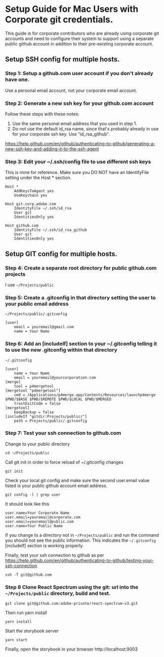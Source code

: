 
# Setup Guide for Mac Users with Corporate git credentials.

This guide is for corporate contributors who are already using corporate git accounts and need to configure their system to support using a separate public github account in addition to their pre-existing corporate account.


## Setup SSH config for multiple hosts.

### Step 1: Setup a github.com user account if you don't already have one.

Use a personal email account, not your corporate email account.

### Step 2: Generate a new ssh key for your github.com account

Follow these steps with these notes:

1. Use the same personal email address that you used in step 1.
2. Do not use the default id_rsa name, since that's probably already in use for your corporate ssh key. Use "id_rsa_github".

https://help.github.com/en/github/authenticating-to-github/generating-a-new-ssh-key-and-adding-it-to-the-ssh-agent

### Step 3: Edit your ~/.ssh/config file to use different ssh keys

This is mine for reference. Make sure you DO NOT have an IdentifyFile setting under the Host * section.

    Host *
        AddKeysToAgent yes
        UseKeychain yes

    Host git.corp.adobe.com
        IdentityFile ~/.ssh/id_rsa
        User git
        IdentitiesOnly yes

    Host github.com
        IdentityFile ~/.ssh/id_rsa_github
        User git
        IdentitiesOnly yes

## Setup GIT config for multiple hosts.

### Step 4: Create a separate root directory for public github.com projects

I use `~/Projects/public`

### Step 5: Create a .gitconfig in that directory setting the user to your public email address

`~/Projects/public/.gitconfig`

    [user]
        email = youremail@gmail.com
        name = Your Name

### Step 6: Add an [includeIf] section to your ~/.gitconfig telling it to use the new .gitconfig within that directory

`~/.gitconfig`

    [user]
        name = Your Name
        email = youremail@yourcorporation.com
    [merge]
        tool = p4mergetool
    [mergetool "p4mergetool"]
        cmd = /Applications/p4merge.app/Contents/Resources/launchp4merge $PWD/$BASE $PWD/$REMOTE $PWD/$LOCAL $PWD/$MERGED
        trustExitCode = false
    [mergetool]
        keepBackup = false
    [includeIf "gitdir:Projects/public/"]
        path = Projects/public/.gitconfig

### Step 7: Test your ssh connection to github.com

Change to your public directory

    cd ~/Projects/public

Call git init in order to force reload of ~/.gitconfig changes

    git init

Check your local git config and make sure the second user.email value listed is your public github account email address.

    git config -l | grep user

It should look like this

    user.name=Your Corporate Name
    user.email=youremail@corporate.com
    user.email=youremail@public.com
    user.name=Your Public Name

If you change to a directory not in `~/Projects/public` and run the command you should not see the public information. This indicates the `~/.gitconfig` [includeIf] section is working properly.

Finally, test your ssh connection to github as per https://help.github.com/en/github/authenticating-to-github/testing-your-ssh-connection

    ssh -T git@github.com

### Step 8 Clone React Spectrum using the git: url into the `~/Projects/public` directory, build and test.

    git clone git@github.com:adobe-private/react-spectrum-v3.git

Then run yarn install

    yarn install

Start the storybook server

    yarn start

Finally, open the storybook in your browser http://localhost:9003

